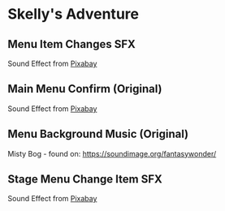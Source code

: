 # Skelly's Adventure

## Menu Item Changes SFX

Sound Effect from <a href="https://pixabay.com/sound-effects/?utm_source=link-attribution&utm_medium=referral&utm_campaign=music&utm_content=44930">Pixabay</a>

## Main Menu Confirm (Original)

Sound Effect from <a href="https://pixabay.com/?utm_source=link-attribution&utm_medium=referral&utm_campaign=music&utm_content=71787">Pixabay</a>

## Menu Background Music (Original)

Misty Bog
    - found on: https://soundimage.org/fantasywonder/

## Stage Menu Change Item SFX

Sound Effect from <a href="https://pixabay.com/?utm_source=link-attribution&utm_medium=referral&utm_campaign=music&utm_content=99756">Pixabay</a>

